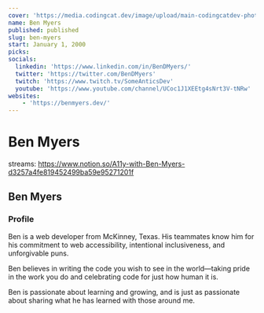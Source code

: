 ```yaml
---
cover: 'https://media.codingcat.dev/image/upload/main-codingcatdev-photo/podcast-guest/'
name: Ben Myers
published: published
slug: ben-myers
start: January 1, 2000
picks: 
socials:
  linkedin: 'https://www.linkedin.com/in/BenDMyers/'
  twitter: 'https://twitter.com/BenDMyers'
  twitch: 'https://www.twitch.tv/SomeAnticsDev'
  youtube: 'https://www.youtube.com/channel/UCoc1J1XEEtg4sNrt3V-tNRw'
websites:
    - 'https://benmyers.dev/'
---
```


# Ben Myers

streams: https://www.notion.so/A11y-with-Ben-Myers-d3257a4fe819452499ba59e95271201f

## Ben Myers

### Profile

Ben is a web developer from McKinney, Texas. His teammates know him for his commitment to web accessibility, intentional inclusiveness, and unforgivable puns.

Ben believes in writing the code you wish to see in the world—taking pride in the work you do and celebrating code for just how human it is.

Ben is passionate about learning and growing, and is just as passionate about sharing what he has learned with those around me.

